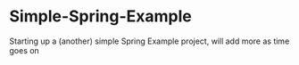 # Simple-Spring-Example
Starting up a (another) simple Spring Example project, will add more as time goes on
